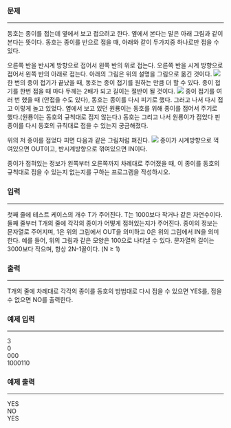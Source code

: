 ### 문제

---
동호는 종이를 접는데 옆에서 보고 접으려고 한다. 옆에서 본다는 말은 아래 그림과 같이 본다는 뜻이다. 동호는 종이를 반으로 접을 때, 아래와 같이 두가지중 하나로만 접을 수 있다.

오른쪽 반을 반시계 방향으로 접어서 왼쪽 반의 위로 접는다.
오른쪽 반을 시계 방향으로 접어서 왼쪽 반의 아래로 접는다.
아래의 그림은 위의 설명을 그림으로 옮긴 것이다.
![](https://onlinejudgeimages.s3-ap-northeast-1.amazonaws.com/upload/201006/pfold.png)
한 번의 종이 접기가 끝났을 때, 동호는 종이 접기를 원하는 만큼 더 할 수 있다. 종이 접기를 한번 접을 때 마다 두께는 2배가 되고 길이는 절반이 될 것이다.
![](https://onlinejudgeimages.s3-ap-northeast-1.amazonaws.com/upload/201006/pfoldd.png)
종이 접기를 여러 번 했을 때 (안접을 수도 있다), 동호는 종이를 다시 피기로 했다. 그러고 나서 다시 접고 이렇게 놀고 있었다. 옆에서 보고 있던 원룡이는 동호를 위해 종이를 접어서 주기로 했다.(원룡이는 동호의 규칙대로 접지 않는다.) 동호는 그리고 나서 원룡이가 접었다 핀 종이를 다시 동호의 규칙대로 접을 수 있는지 궁금해졌다.

위의 저 종이를 접었다 피면 다음과 같은 그림처럼 펴진다.
![](https://onlinejudgeimages.s3-ap-northeast-1.amazonaws.com/upload/201006/pfofo.png)
종이가 시계방향으로 꺽여있으면 OUT이고, 반시계방향으로 꺾여있으면 IN이다.

종이가 접혀있는 정보가 왼쪽부터 오른쪽까지 차례대로 주어졌을 때, 이 종이를 동호의 규칙대로 접을 수 있는지 없는지를 구하는 프로그램을 작성하시오.
### 입력

---
첫째 줄에 테스트 케이스의 개수 T가 주어진다. T는 1000보다 작거나 같은 자연수이다. 둘째 줄부터 T개의 줄에 각각의 종이가 어떻게 접혀있는지가 주어진다. 종이의 정보는 문자열로 주어지며, 1은 위의 그림에서 OUT을 의미하고 0은 위의 그림에서 IN을 의미한다. 예를 들어, 위의 그림과 같은 모양은 100으로 나타낼 수 있다. 문자열의 길이는 3000보다 작으며, 항상 2N-1꼴이다. (N ≥ 1)

### 출력

---
T개의 줄에 차례대로 각각의 종이를 동호의 방법대로 다시 접을 수 있으면 YES를, 접을 수 없으면 NO를 출력한다.



### 예제 입력

---
3  
0  
000  
1000110

### 예제 출력

---
YES  
NO  
YES
